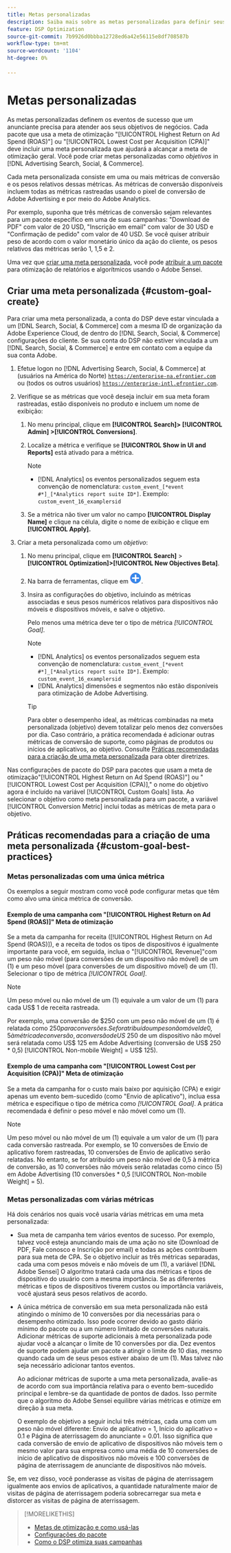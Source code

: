 ```yaml
---
title: Metas personalizadas
description: Saiba mais sobre as metas personalizadas para definir seus eventos de sucesso em pacotes otimizados para o CPA mais baixo ou o ROAS mais alto.
feature: DSP Optimization
source-git-commit: 7b9926d0bbba12728ed6a42e56115e8df708587b
workflow-type: tm+mt
source-wordcount: '1104'
ht-degree: 0%

---
```


# Metas personalizadas

As metas personalizadas definem os eventos de sucesso que um anunciante precisa para atender aos seus objetivos de negócios. Cada pacote que usa a meta de otimização &quot;[!UICONTROL Highest Return on Ad Spend (ROAS)"] ou &quot;[!UICONTROL Lowest Cost per Acquisition (CPA)]&quot; deve incluir uma meta personalizada que ajudará a alcançar a meta de otimização geral. Você pode criar metas personalizadas como *objetivos* in [!DNL Advertising Search, Social, & Commerce].

<!-- update image or omit it

![custom goals](/help/dsp/assets/objective-goals.png)
 -->

Cada meta personalizada consiste em uma ou mais métricas de conversão e os pesos relativos dessas métricas. As métricas de conversão disponíveis incluem todas as métricas rastreadas usando o pixel de conversão de Adobe Advertising e por meio do Adobe Analytics.

Por exemplo, suponha que três métricas de conversão sejam relevantes para um pacote específico em uma de suas campanhas: &quot;Download de PDF&quot; com valor de 20 USD, &quot;Inscrição em email&quot; com valor de 30 USD e &quot;Confirmação de pedido&quot; com valor de 40 USD. Se você quiser atribuir peso de acordo com o valor monetário único da ação do cliente, os pesos relativos das métricas serão 1, 1,5 e 2.

Uma vez que [criar uma meta personalizada](#custom-goal-create), você pode [atribuir a um pacote](/help/dsp/campaign-management/packages/package-settings.md) para otimização de relatórios e algorítmicos usando o Adobe Sensei.

## Criar uma meta personalizada {#custom-goal-create}

Para criar uma meta personalizada, a conta do DSP deve estar vinculada a um [!DNL Search, Social, & Commerce] com a mesma ID de organização da Adobe Experience Cloud, de dentro do [!DNL Search, Social, & Commerce] configurações do cliente. Se sua conta do DSP não estiver vinculada a um [!DNL Search, Social, & Commerce] e entre em contato com a equipe da sua conta Adobe.

1. Efetue logon no [!DNL Advertising Search, Social, & Commerce] at (usuários na América do Norte) [`https://enterprise-na.efrontier.com`](https://enterprise-na.efrontier.com) ou (todos os outros usuários) [`https://enterprise-intl.efrontier.com`](https://enterprise-intl.efrontier.com).

1. Verifique se as métricas que você deseja incluir em sua meta foram rastreadas, estão disponíveis no produto e incluem um nome de exibição:

   1. No menu principal, clique em **[!UICONTROL Search]> [!UICONTROL Admin] >[!UICONTROL Conversions]**.

   1. Localize a métrica e verifique se **[!UICONTROL Show in UI and Reports]** está ativado para a métrica.

      >[!NOTE]
      >
      >* [!DNL Analytics] os eventos personalizados seguem esta convenção de nomenclatura: `custom_event_[*event #*]_[*Analytics report suite ID*]`. Exemplo: `custom_event_16_examplersid`

   1. Se a métrica não tiver um valor no campo **[!UICONTROL Display Name]** e clique na célula, digite o nome de exibição e clique em **[!UICONTROL Apply].**

1. Criar a meta personalizada como um *objetivo*:

   1. No menu principal, clique em **[!UICONTROL Search]** > **[!UICONTROL Optimization]>[!UICONTROL New Objectives Beta]**.

   1. Na barra de ferramentas, clique em ![Criar](/help/dsp/assets/create-search-ui.png "Criar").

   1. Insira as configurações do objetivo, incluindo as métricas associadas e seus pesos numéricos relativos para dispositivos não móveis e dispositivos móveis, e salve o objetivo.

      Pelo menos uma métrica deve ter o tipo de métrica *[!UICONTROL Goal]*.

      >[!NOTE]
      >
      >* [!DNL Analytics] os eventos personalizados seguem esta convenção de nomenclatura: `custom_event_[*event #*]_[*Analytics report suite ID*]`. Exemplo: `custom_event_16_examplersid`
      >* [!DNL Analytics] dimensões e segmentos não estão disponíveis para otimização de Adobe Advertising.

      >[!TIP]
      >
      >Para obter o desempenho ideal, as métricas combinadas na meta personalizada (objetivo) devem totalizar pelo menos dez conversões por dia. Caso contrário, a prática recomendada é adicionar outras métricas de conversão de suporte, como páginas de produtos ou inícios de aplicativos, ao objetivo. Consulte [Práticas recomendadas para a criação de uma meta personalizada](#custom-goal-best-practices) para obter diretrizes.

Nas configurações de pacote do DSP para pacotes que usam a meta de otimização&quot;[!UICONTROL Highest Return on Ad Spend (ROAS)"] ou &quot;[!UICONTROL Lowest Cost per Acquisition (CPA)],&quot; o nome do objetivo agora é incluído na variável [!UICONTROL Custom Goals] lista. Ao selecionar o objetivo como meta personalizada para um pacote, a variável [!UICONTROL Conversion Metric] inclui todas as métricas de meta para o objetivo.

## Práticas recomendadas para a criação de uma meta personalizada {#custom-goal-best-practices}

### Metas personalizadas com uma única métrica

Os exemplos a seguir mostram como você pode configurar metas que têm como alvo uma única métrica de conversão.

#### Exemplo de uma campanha com &quot;[!UICONTROL Highest Return on Ad Spend (ROAS)]&quot; Meta de otimização

Se a meta da campanha for receita ([!UICONTROL Highest Return on Ad Spend (ROAS)]), e a receita de todos os tipos de dispositivos é igualmente importante para você, em seguida, inclua o &quot;[!UICONTROL Revenue]&quot;com um peso não móvel (para conversões de um dispositivo não móvel) de um (1) e um peso móvel (para conversões de um dispositivo móvel) de um (1). Selecionar o tipo de métrica *[!UICONTROL Goal]*.

<!-- update image or delete 

![example of a ROAS custom goal with a single conversion metric](/help/dsp/assets/custom-goal-roas.png)

-->

>[!NOTE]
>
> Um peso móvel ou não móvel de um (1) equivale a um valor de um (1) para cada US$ 1 de receita rastreada.
>
> Por exemplo, uma conversão de $250 com um peso não móvel de um (1) é relatada como $250 para conversões. Se for atribuído um peso não móvel de 0,5 à métrica de conversão, a conversão de US$ 250 de um dispositivo não móvel será relatada como US$ 125 em Adobe Advertising (conversão de US$ 250 * 0,5) [!UICONTROL Non-mobile Weight] = US$ 125).

#### Exemplo de uma campanha com &quot;[!UICONTROL Lowest Cost per Acquisition (CPA)]&quot; Meta de otimização

Se a meta da campanha for o custo mais baixo por aquisição (CPA) e exigir apenas um evento bem-sucedido (como &quot;Envio de aplicativo&quot;), inclua essa métrica e especifique o tipo de métrica como *[!UICONTROL Goal]*. A prática recomendada é definir o peso móvel e não móvel como um (1).

<!-- update image or delete 

![example of a CPA custom goal with a single conversion metric](/help/dsp/assets/custom-goal-roas.png)

-->

>[!NOTE]
>
> Um peso móvel ou não móvel de um (1) equivale a um valor de um (1) para cada conversão rastreada. Por exemplo, se 10 conversões de Envio de aplicativo forem rastreadas, 10 conversões de Envio de aplicativo serão relatadas. No entanto, se for atribuído um peso não móvel de 0,5 à métrica de conversão, as 10 conversões não móveis serão relatadas como cinco (5) em Adobe Advertising (10 conversões * 0,5 [!UICONTROL Non-mobile Weight] = 5).

### Metas personalizadas com várias métricas

Há dois cenários nos quais você usaria várias métricas em uma meta personalizada:

* Sua meta de campanha tem vários eventos de sucesso. Por exemplo, talvez você esteja anunciando mais de uma ação no site (Download de PDF, Fale conosco e Inscrição por email) e todas as ações contribuem para sua meta de CPA. Se o objetivo incluir as três métricas separadas, cada uma com pesos móveis e não móveis de um (1), a variável [!DNL Adobe Sensei] O algoritmo tratará cada uma das métricas e tipos de dispositivo do usuário com a mesma importância. Se as diferentes métricas e tipos de dispositivos tiverem custos ou importância variáveis, você ajustará seus pesos relativos de acordo.

<!-- update image or delete it and adjust the wording above

   ![example of a custom goal with multiple metrics](/help/dsp/assets/custom-goal-multiple-properties.png)

-->

* A única métrica de conversão em sua meta personalizada não está atingindo o mínimo de 10 conversões por dia necessárias para o desempenho otimizado. Isso pode ocorrer devido ao gasto diário mínimo do pacote ou a um número limitado de conversões naturais. Adicionar métricas de suporte adicionais à meta personalizada pode ajudar você a alcançar o limite de 10 conversões por dia. Dez eventos de suporte podem ajudar um pacote a atingir o limite de 10 dias, mesmo quando cada um de seus pesos estiver abaixo de um (1). Mas talvez não seja necessário adicionar tantos eventos.

  Ao adicionar métricas de suporte a uma meta personalizada, avalie-as de acordo com sua importância relativa para o evento bem-sucedido principal e lembre-se da quantidade de pontos de dados. Isso permite que o algoritmo do Adobe Sensei equilibre várias métricas e otimize em direção à sua meta.

  O exemplo de objetivo a seguir inclui três métricas, cada uma com um peso não móvel diferente: Envio de aplicativo = 1, Início do aplicativo = 0.1 e Página de aterrissagem do anunciante = 0.01. Isso significa que cada conversão de envio de aplicativo de dispositivos não móveis tem o mesmo valor para sua empresa como uma média de 10 conversões de início de aplicativo de dispositivos não móveis e 100 conversões de página de aterrissagem de anunciante de dispositivos não móveis.

<!-- update image or delete it and adjust the wording above

   ![example of a custom goal with multiple metrics](/help/dsp/assets/custom-goal-multiple-properties2.png)

-->

Se, em vez disso, você ponderasse as visitas de página de aterrissagem igualmente aos envios de aplicativos, a quantidade naturalmente maior de visitas de página de aterrissagem poderia sobrecarregar sua meta e distorcer as visitas de página de aterrissagem.<!--reword-->

>[!MORELIKETHIS]
>
>* [Metas de otimização e como usá-las](optimization-goals.md)
>* [Configurações do pacote](/help/dsp/campaign-management/packages/package-settings.md)
> * [Como o DSP otimiza suas campanhas](optimization-how-dsp-optimizes-campaigns.md)
